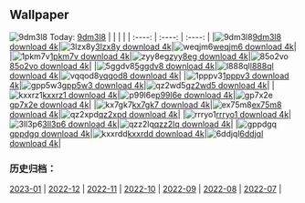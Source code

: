 ## Wallpaper
![9dm3l8](https://w.wallhaven.cc/full/9d/wallhaven-9dm3l8.jpg) Today: [9dm3l8](https://th.wallhaven.cc/small/9d/9dm3l8.jpg)
|      |      |      |
| :----: | :----: | :----: |
|![9dm3l8](https://th.wallhaven.cc/small/9d/9dm3l8.jpg)[9dm3l8 download 4k](https://wallhaven.cc/w/9dm3l8)|![3lzx8y](https://th.wallhaven.cc/small/3l/3lzx8y.jpg)[3lzx8y download 4k](https://wallhaven.cc/w/3lzx8y)|![weqjm6](https://th.wallhaven.cc/small/we/weqjm6.jpg)[weqjm6 download 4k](https://wallhaven.cc/w/weqjm6)|
|![1pkm7v](https://th.wallhaven.cc/small/1p/1pkm7v.jpg)[1pkm7v download 4k](https://wallhaven.cc/w/1pkm7v)|![zyy8eg](https://th.wallhaven.cc/small/zy/zyy8eg.jpg)[zyy8eg download 4k](https://wallhaven.cc/w/zyy8eg)|![85o2vo](https://th.wallhaven.cc/small/85/85o2vo.jpg)[85o2vo download 4k](https://wallhaven.cc/w/85o2vo)|
|![5ggdv8](https://th.wallhaven.cc/small/5g/5ggdv8.jpg)[5ggdv8 download 4k](https://wallhaven.cc/w/5ggdv8)|![l888ql](https://th.wallhaven.cc/small/l8/l888ql.jpg)[l888ql download 4k](https://wallhaven.cc/w/l888ql)|![vqqod8](https://th.wallhaven.cc/small/vq/vqqod8.jpg)[vqqod8 download 4k](https://wallhaven.cc/w/vqqod8)|
|![1pppv3](https://th.wallhaven.cc/small/1p/1pppv3.jpg)[1pppv3 download 4k](https://wallhaven.cc/w/1pppv3)|![gpp5w3](https://th.wallhaven.cc/small/gp/gpp5w3.jpg)[gpp5w3 download 4k](https://wallhaven.cc/w/gpp5w3)|![qz2wd5](https://th.wallhaven.cc/small/qz/qz2wd5.jpg)[qz2wd5 download 4k](https://wallhaven.cc/w/qz2wd5)|
|![kxxrz1](https://th.wallhaven.cc/small/kx/kxxrz1.jpg)[kxxrz1 download 4k](https://wallhaven.cc/w/kxxrz1)|![p99l6e](https://th.wallhaven.cc/small/p9/p99l6e.jpg)[p99l6e download 4k](https://wallhaven.cc/w/p99l6e)|![gp7x2e](https://th.wallhaven.cc/small/gp/gp7x2e.jpg)[gp7x2e download 4k](https://wallhaven.cc/w/gp7x2e)|
|![kx7gk7](https://th.wallhaven.cc/small/kx/kx7gk7.jpg)[kx7gk7 download 4k](https://wallhaven.cc/w/kx7gk7)|![ex75m8](https://th.wallhaven.cc/small/ex/ex75m8.jpg)[ex75m8 download 4k](https://wallhaven.cc/w/ex75m8)|![qz2xpd](https://th.wallhaven.cc/small/qz/qz2xpd.jpg)[qz2xpd download 4k](https://wallhaven.cc/w/qz2xpd)|
|![rrryo1](https://th.wallhaven.cc/small/rr/rrryo1.jpg)[rrryo1 download 4k](https://wallhaven.cc/w/rrryo1)|![3ll3p6](https://th.wallhaven.cc/small/3l/3ll3p6.jpg)[3ll3p6 download 4k](https://wallhaven.cc/w/3ll3p6)|![qzz2lq](https://th.wallhaven.cc/small/qz/qzz2lq.jpg)[qzz2lq download 4k](https://wallhaven.cc/w/qzz2lq)|
|![gppdgq](https://th.wallhaven.cc/small/gp/gppdgq.jpg)[gppdgq download 4k](https://wallhaven.cc/w/gppdgq)|![kxxrdd](https://th.wallhaven.cc/small/kx/kxxrdd.jpg)[kxxrdd download 4k](https://wallhaven.cc/w/kxxrdd)|![6ddjql](https://th.wallhaven.cc/small/6d/6ddjql.jpg)[6ddjql download 4k](https://wallhaven.cc/w/6ddjql)|

### 历史归档：
[2023-01](https://github.com/april-projects/april-wallpaper/tree/main/picture/2023-01/) | [2022-12](https://github.com/april-projects/april-wallpaper/tree/main/picture/2022-12/) | [2022-11](https://github.com/april-projects/april-wallpaper/tree/main/picture/2022-11/) | [2022-10](https://github.com/april-projects/april-wallpaper/tree/main/picture/2022-10/) | [2022-09](https://github.com/april-projects/april-wallpaper/tree/main/picture/2022-09/) | [2022-08](https://github.com/april-projects/april-wallpaper/tree/main/picture/2022-08/) | [2022-07](https://github.com/april-projects/april-wallpaper/tree/main/picture/2022-07/) | 